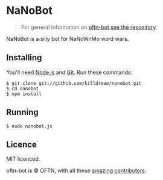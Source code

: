 NaNoBot
========

> For general information on
> [oftn-bot see the repository](http://github.com/oftn/oft-bot).

NaNoBot is a silly bot for NaNoWriMo word wars.


## Installing

You'll need [Node.js](http://nodejs.org) and [Git](http://git-scm.com/). Run
these commands:

    $ git clone git://github.com/killdream/nanobot.git
    $ cd nanobot
    $ npm install
    
    
## Running

    $ node nanobot.js
    
    
## Licence

MIT licenced.

oftn-bot is © OFTN, with all these [amazing contributors](https://github.com/oftn/oftn-bot/graphs/contributors).
